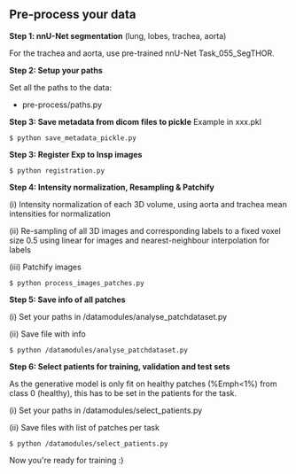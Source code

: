 ## Pre-process your data
**Step 1: nnU-Net segmentation** (lung, lobes, trachea, aorta)

For the trachea and aorta, use pre-trained nnU-Net Task_055_SegTHOR.

**Step 2: Setup your paths**

Set all the paths to the data: 
- pre-process/paths.py

**Step 3: Save metadata from dicom files to pickle**
Example in xxx.pkl
```
$ python save_metadata_pickle.py 
```


**Step 3: Register Exp to Insp images**
```
$ python registration.py 
```

**Step 4: Intensity normalization, Resampling & Patchify**

(i) Intensity normalization of each 3D volume, using aorta and trachea mean intensities for normalization

(ii) Re-sampling of all 3D images and corresponding labels to a fixed voxel size 0.5 using linear for images and nearest-neighbour interpolation for labels

(iii) Patchify images

```
$ python process_images_patches.py
```

**Step 5: Save info of all patches**

(i) Set your paths in /datamodules/analyse_patchdataset.py

(ii) Save file with info

```
$ python /datamodules/analyse_patchdataset.py
```

**Step 6: Select patients for training, validation and test sets**

As the generative model is only fit on healthy patches (%Emph<1%) from class 0 (healthy), this has to be set in the patients for the task.

(i) Set your paths in /datamodules/select_patients.py

(ii) Save files with list of patches per task

```
$ python /datamodules/select_patients.py
```


Now you're ready for training :)